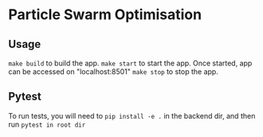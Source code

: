 # Particle Swarm Optimisation

## Usage

`make build` to build the app.
`make start` to start the app.
Once started, app can be accessed on "localhost:8501"
`make stop` to stop the app.

## Pytest
To run tests, you will need to `pip install -e .` in the backend dir, and then run `pytest in root dir`
